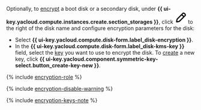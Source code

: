 Optionally, to [encrypt](../../compute/concepts/encryption.md) a boot disk or a secondary disk, under **{{ ui-key.yacloud.compute.instances.create.section_storages }}**, click ![image](../../_assets/console-icons/pencil.svg) to the right of the disk name and configure encryption parameters for the disk:

* Select **{{ ui-key.yacloud.compute.disk-form.label_disk-encryption }}**.
* In the **{{ ui-key.yacloud.compute.disk-form.label_disk-kms-key }}** field, select the [key](../../kms/concepts/key.md) you want to use to encrypt the disk. To [create](../../kms/operations/key.md#create) a new key, click **{{ ui-key.yacloud.component.symmetric-key-select.button_create-key-new }}**.

{% include [encryption-role](encryption-role.md) %}

{% include [encryption-disable-warning](encryption-disable-warning.md) %}

{% include [encryption-keys-note](encryption-keys-note.md) %}
